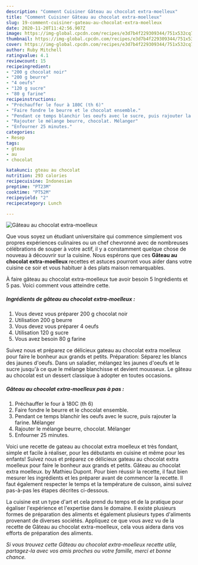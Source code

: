 ```yaml
---
description: "Comment Cuisiner Gâteau au chocolat extra-moelleux"
title: "Comment Cuisiner Gâteau au chocolat extra-moelleux"
slug: 19-comment-cuisiner-gateau-au-chocolat-extra-moelleux
date: 2020-11-20T11:42:56.907Z
image: https://img-global.cpcdn.com/recipes/e3d7b4f229309344/751x532cq70/gateau-au-chocolat-extra-moelleux-photo-principale-de-la-recette.jpg
thumbnail: https://img-global.cpcdn.com/recipes/e3d7b4f229309344/751x532cq70/gateau-au-chocolat-extra-moelleux-photo-principale-de-la-recette.jpg
cover: https://img-global.cpcdn.com/recipes/e3d7b4f229309344/751x532cq70/gateau-au-chocolat-extra-moelleux-photo-principale-de-la-recette.jpg
author: Ruby Mitchell
ratingvalue: 4.1
reviewcount: 15
recipeingredient:
- "200 g chocolat noir"
- "200 g beurre"
- "4 oeufs"
- "120 g sucre"
- "80 g farine"
recipeinstructions:
- "Préchauffer le four à 180C (th 6)"
- "Faire fondre le beurre et le chocolat ensemble."
- "Pendant ce temps blanchir les oeufs avec le sucre, puis rajouter la farine. Mélanger"
- "Rajouter le mélange beurre, chocolat. Mélanger"
- "Enfourner 25 minutes."
categories:
- Resep
tags:
- gteau
- au
- chocolat

katakunci: gteau au chocolat 
nutrition: 293 calories
recipecuisine: Indonesian
preptime: "PT23M"
cooktime: "PT52M"
recipeyield: "2"
recipecategory: Lunch

---
```



![Gâteau au chocolat extra-moelleux](https://img-global.cpcdn.com/recipes/e3d7b4f229309344/751x532cq70/gateau-au-chocolat-extra-moelleux-photo-principale-de-la-recette.jpg)

Que vous soyez un étudiant universitaire qui commence simplement vos propres expériences culinaires ou un chef chevronné avec de nombreuses célébrations de souper à votre actif, il y a constamment quelque chose de nouveau à découvrir sur la cuisine. Nous espérons que ces <strong> Gâteau au chocolat extra-moelleux </strong> recettes et astuces pourront vous aider dans votre cuisine ce soir et vous habituer à des plats maison remarquables.

<!--inarticleads1-->

À faire gâteau au chocolat extra-moelleux tue avoir besoin 5 Ingrédients et 5 pas. Voici comment vous atteindre cette.

##### Ingrédients de gâteau au chocolat extra-moelleux :

1. Vous devez vous préparer 200 g chocolat noir
1. Utilisation 200 g beurre
1. Vous devez vous préparer 4 oeufs
1. Utilisation 120 g sucre
1. Vous avez besoin 80 g farine


Suivez nous et préparez ce délicieux gateau au chocolat extra moelleux pour faire le bonheur aux grands et petits. Préparation: Séparez les blancs des jaunes d&#39;oeufs. Dans un saladier, mélangez les jaunes d&#39;oeufs et le sucre jusqu&#39;à ce que le mélange blanchisse et devient mousseux. Le gâteau au chocolat est un dessert classique à adopter en toutes occasions. 

<!--inarticleads2-->

##### Gâteau au chocolat extra-moelleux pas à pas :

1. Préchauffer le four à 180C (th 6)
1. Faire fondre le beurre et le chocolat ensemble.
1. Pendant ce temps blanchir les oeufs avec le sucre, puis rajouter la farine. Mélanger
1. Rajouter le mélange beurre, chocolat. Mélanger
1. Enfourner 25 minutes.


Voici une recette de gateau au chocolat extra moelleux et très fondant, simple et facile à réaliser, pour les débutants en cuisine et même pour les enfants! Suivez nous et préparez ce délicieux gateau au chocolat extra moelleux pour faire le bonheur aux grands et petits. Gâteau au chocolat extra moelleux. by Mathieu Dupont. Pour bien réussir la recette, il faut bien mesurer les ingrédients et les préparer avant de commencer la recette. Il faut également respecter le temps et la température de cuisson, ainsi suivez pas-à-pas les étapes décrites ci-dessous. 

<!--inarticleads1-->

<p>
La cuisine est un type d'art et cela prend du temps et de la pratique pour égaliser l'expérience et l'expertise dans le domaine. Il existe plusieurs formes de préparation des aliments et également plusieurs types d'aliments provenant de diverses sociétés. Appliquez ce que vous avez vu de la recette de Gâteau au chocolat extra-moelleux, cela vous aidera dans vos efforts de préparation des aliments.
</p>

<p>
<i>Si vous trouvez cette Gâteau au chocolat extra-moelleux recette utile, partagez-la avec vos amis proches ou votre famille, merci et bonne chance.</i>
</p>
